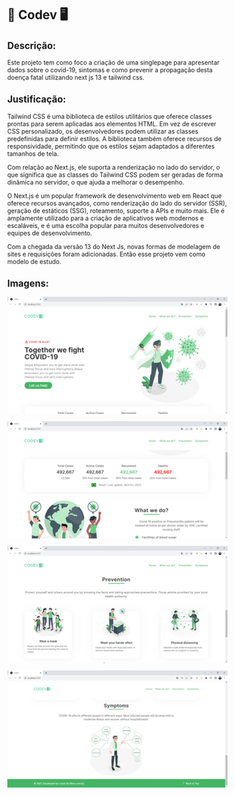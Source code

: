# :pill: Codev 🖥

## Descrição: 

Este projeto tem como foco a criação de uma singlepage para apresentar dados sobre o covid-19, sintomas e como prevenir a propagação desta doença fatal utilizando next js 13 e tailwind css.

## Justificação:

Tailwind CSS é uma biblioteca de estilos utilitários que oferece classes prontas para serem aplicadas aos elementos HTML. Em vez de escrever CSS personalizado, os desenvolvedores podem utilizar as classes predefinidas para definir estilos. A biblioteca também oferece recursos de responsividade, permitindo que os estilos sejam adaptados a diferentes tamanhos de tela.
 
Com relação ao Next.js, ele suporta a renderização no lado do servidor, o que significa que as classes do Tailwind CSS podem ser geradas de forma dinâmica no servidor, o que ajuda a melhorar o desempenho.

O Next.js é um popular framework de desenvolvimento web em React que oferece recursos avançados, como renderização do lado do servidor (SSR), geração de estáticos (SSG), roteamento, suporte a APIs e muito mais. Ele é amplamente utilizado para a criação de aplicativos web modernos e escaláveis, e é uma escolha popular para muitos desenvolvedores e equipes de desenvolvimento.

Com a chegada da versão 13 do Next Js, novas formas de modelagem de sites e requisições foram adicionadas. Então esse projeto vem como modelo de estudo.

## Imagens:

![img](./README/Page1.png)

![img](./README/Page2.png)

![img](./README/Page3.png)

![img](./README/Page4.png)